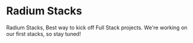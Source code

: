 # Radium Stacks

Radium Stacks, Best way to kick off Full Stack projects. We're working on our first stacks, so stay tuned!
